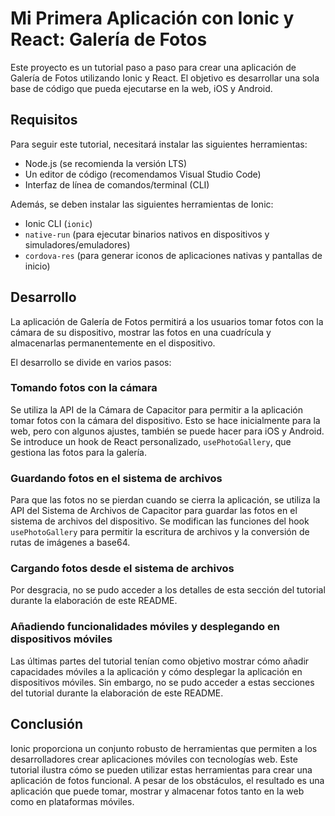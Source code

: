 # Mi Primera Aplicación con Ionic y React: Galería de Fotos

Este proyecto es un tutorial paso a paso para crear una aplicación de Galería de Fotos utilizando Ionic y React. El objetivo es desarrollar una sola base de código que pueda ejecutarse en la web, iOS y Android.

## Requisitos

Para seguir este tutorial, necesitará instalar las siguientes herramientas:

- Node.js (se recomienda la versión LTS)
- Un editor de código (recomendamos Visual Studio Code)
- Interfaz de línea de comandos/terminal (CLI)

Además, se deben instalar las siguientes herramientas de Ionic:

- Ionic CLI (`ionic`)
- `native-run` (para ejecutar binarios nativos en dispositivos y simuladores/emuladores)
- `cordova-res` (para generar iconos de aplicaciones nativas y pantallas de inicio)

## Desarrollo

La aplicación de Galería de Fotos permitirá a los usuarios tomar fotos con la cámara de su dispositivo, mostrar las fotos en una cuadrícula y almacenarlas permanentemente en el dispositivo.

El desarrollo se divide en varios pasos:

### Tomando fotos con la cámara

Se utiliza la API de la Cámara de Capacitor para permitir a la aplicación tomar fotos con la cámara del dispositivo. Esto se hace inicialmente para la web, pero con algunos ajustes, también se puede hacer para iOS y Android. Se introduce un hook de React personalizado, `usePhotoGallery`, que gestiona las fotos para la galería.

### Guardando fotos en el sistema de archivos

Para que las fotos no se pierdan cuando se cierra la aplicación, se utiliza la API del Sistema de Archivos de Capacitor para guardar las fotos en el sistema de archivos del dispositivo. Se modifican las funciones del hook `usePhotoGallery` para permitir la escritura de archivos y la conversión de rutas de imágenes a base64.

### Cargando fotos desde el sistema de archivos

Por desgracia, no se pudo acceder a los detalles de esta sección del tutorial durante la elaboración de este README.

### Añadiendo funcionalidades móviles y desplegando en dispositivos móviles

Las últimas partes del tutorial tenían como objetivo mostrar cómo añadir capacidades móviles a la aplicación y cómo desplegar la aplicación en dispositivos móviles. Sin embargo, no se pudo acceder a estas secciones del tutorial durante la elaboración de este README.

## Conclusión

Ionic proporciona un conjunto robusto de herramientas que permiten a los desarrolladores crear aplicaciones móviles con tecnologías web. Este tutorial ilustra cómo se pueden utilizar estas herramientas para crear una aplicación de fotos funcional. A pesar de los obstáculos, el resultado es una aplicación que puede tomar, mostrar y almacenar fotos tanto en la web como en plataformas móviles.
